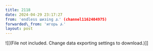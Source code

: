 ```yaml
---
title: 2118
date: 2024-04-29 23:17:27
from: 'endless шизing ⍼' (channel1162404975)
forwarded\_from: 'игорь ⍼'
layout: post
---
```


![[(File not included. Change data exporting settings to download.)]]


